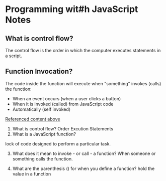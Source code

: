 # Programming wit#h JavaScript Notes





## What is control flow?

The control flow is the order in which the computer executes statements in a script.

## Function Invocation?

The code inside the function will execute when "something" invokes (calls) the function:

- When an event occurs (when a user clicks a button)
- When it is invoked (called) from JavaScript code
- Automatically (self invoked)

[Referenced content above](https://www.w3schools.com/js/js_functions.asp)

1. What is control flow? Order Excution Statements 
2. What is a JavaScript function?

lock of code designed to perform a particular task.

3. What does it mean to invoke - or call - a function?
When someone or something calls the function. 

4. What are the parenthesis () for when you define a function? hold the value in a function